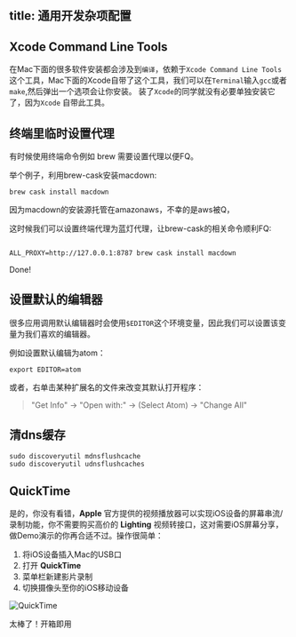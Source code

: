 title: 通用开发杂项配置
---

## Xcode Command Line Tools

在Mac下面的很多软件安装都会涉及到`编译`，依赖于`Xcode Command Line Tools`这个工具，Mac下面的Xcode自带了这个工具，我们可以在`Terminal`输入`gcc`或者`make`,然后弹出一个选项会让你安装。
装了`Xcode`的同学就没有必要单独安装它了，因为`Xcode` 自带此工具。

## 终端里临时设置代理

有时候使用终端命令例如 brew 需要设置代理以便FQ。

举个例子，利用brew-cask安装macdown:

```
brew cask install macdown
```

因为macdown的安装源托管在amazonaws，不幸的是aws被Q，

这时候我们可以设置终端代理为蓝灯代理，让brew-cask的相关命令顺利FQ:

```

ALL_PROXY=http://127.0.0.1:8787 brew cask install macdown

```

Done!

## 设置默认的编辑器

很多应用调用默认编辑器时会使用`$EDITOR`这个环境变量，因此我们可以设置该变量为我们喜欢的编辑器。

例如设置默认编辑为atom：

```
export EDITOR=atom
```

或者，右单击某种扩展名的文件来改变其默认打开程序：

> "Get Info" -> "Open with:" -> (Select Atom) -> "Change All"

## 清dns缓存

```
sudo discoveryutil mdnsflushcache
sudo discoveryutil udnsflushcaches
```

## QuickTime
是的，你没有看错，**Apple** 官方提供的视频播放器可以实现iOS设备的屏幕串流/录制功能，你不需要购买高价的 **Lighting** 视频转接口，这对需要iOS屏幕分享，做Demo演示的你再合适不过。操作很简单：

1. 将iOS设备插入Mac的USB口
2. 打开 **QuickTime** 
3. 菜单栏新建影片录制 
4. 切换摄像头至你的iOS移动设备

![QuickTime](../../img/quicktime.png)

太棒了！开箱即用
